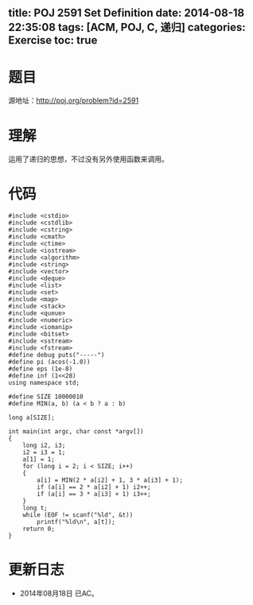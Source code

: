 title: POJ 2591 Set Definition
date: 2014-08-18 22:35:08
tags: [ACM, POJ, C, 递归]
categories: Exercise
toc: true
---
# 题目
源地址：http://poj.org/problem?id=2591

# 理解
运用了递归的思想，不过没有另外使用函数来调用。

<!-- more -->

# 代码
```
#include <cstdio>
#include <cstdlib>
#include <cstring>
#include <cmath>
#include <ctime>
#include <iostream>
#include <algorithm>
#include <string>
#include <vector>
#include <deque>
#include <list>
#include <set>
#include <map>
#include <stack>
#include <queue>
#include <numeric>
#include <iomanip>
#include <bitset>
#include <sstream>
#include <fstream>
#define debug puts("-----")
#define pi (acos(-1.0))
#define eps (1e-8)
#define inf (1<<28)
using namespace std;

#define SIZE 10000010
#define MIN(a, b) (a < b ? a : b)

long a[SIZE];

int main(int argc, char const *argv[])
{
    long i2, i3;
    i2 = i3 = 1;
    a[1] = 1;
    for (long i = 2; i < SIZE; i++)
    {
        a[i] = MIN(2 * a[i2] + 1, 3 * a[i3] + 1);
        if (a[i] == 2 * a[i2] + 1) i2++;
        if (a[i] == 3 * a[i3] + 1) i3++;
    }
    long t;
    while (EOF != scanf("%ld", &t))
        printf("%ld\n", a[t]);
    return 0;
}
```

# 更新日志
- 2014年08月18日 已AC。
